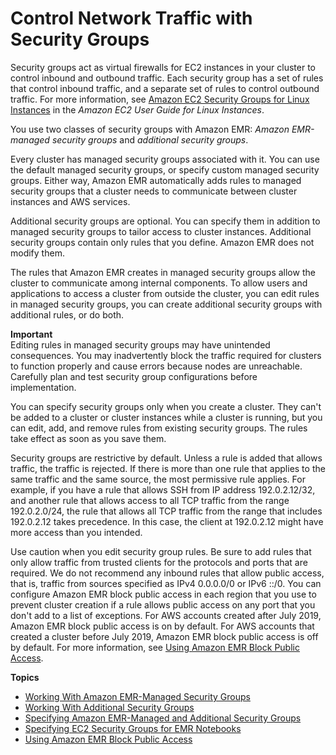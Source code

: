 # Control Network Traffic with Security Groups<a name="emr-security-groups"></a>

Security groups act as virtual firewalls for EC2 instances in your cluster to control inbound and outbound traffic\. Each security group has a set of rules that control inbound traffic, and a separate set of rules to control outbound traffic\. For more information, see [Amazon EC2 Security Groups for Linux Instances](https://docs.aws.amazon.com/AWSEC2/latest/UserGuide/using-network-security.html) in the *Amazon EC2 User Guide for Linux Instances*\.

You use two classes of security groups with Amazon EMR: *Amazon EMR\-managed security groups* and *additional security groups*\.

Every cluster has managed security groups associated with it\. You can use the default managed security groups, or specify custom managed security groups\. Either way, Amazon EMR automatically adds rules to managed security groups that a cluster needs to communicate between cluster instances and AWS services\.

Additional security groups are optional\. You can specify them in addition to managed security groups to tailor access to cluster instances\. Additional security groups contain only rules that you define\. Amazon EMR does not modify them\.

The rules that Amazon EMR creates in managed security groups allow the cluster to communicate among internal components\. To allow users and applications to access a cluster from outside the cluster, you can edit rules in managed security groups, you can create additional security groups with additional rules, or do both\.

**Important**  
Editing rules in managed security groups may have unintended consequences\. You may inadvertently block the traffic required for clusters to function properly and cause errors because nodes are unreachable\. Carefully plan and test security group configurations before implementation\.

You can specify security groups only when you create a cluster\. They can't be added to a cluster or cluster instances while a cluster is running, but you can edit, add, and remove rules from existing security groups\. The rules take effect as soon as you save them\.

Security groups are restrictive by default\. Unless a rule is added that allows traffic, the traffic is rejected\. If there is more than one rule that applies to the same traffic and the same source, the most permissive rule applies\. For example, if you have a rule that allows SSH from IP address 192\.0\.2\.12/32, and another rule that allows access to all TCP traffic from the range 192\.0\.2\.0/24, the rule that allows all TCP traffic from the range that includes 192\.0\.2\.12 takes precedence\. In this case, the client at 192\.0\.2\.12 might have more access than you intended\. 

Use caution when you edit security group rules\. Be sure to add rules that only allow traffic from trusted clients for the protocols and ports that are required\. We do not recommend any inbound rules that allow public access, that is, traffic from sources specified as IPv4 0\.0\.0\.0/0 or IPv6 ::/0\. You can configure Amazon EMR block public access in each region that you use to prevent cluster creation if a rule allows public access on any port that you don't add to a list of exceptions\. For AWS accounts created after July 2019, Amazon EMR block public access is on by default\. For AWS accounts that created a cluster before July 2019, Amazon EMR block public access is off by default\. For more information, see [Using Amazon EMR Block Public Access](emr-block-public-access.md)\.

**Topics**
+ [Working With Amazon EMR\-Managed Security Groups](emr-man-sec-groups.md)
+ [Working With Additional Security Groups](emr-additional-sec-groups.md)
+ [Specifying Amazon EMR\-Managed and Additional Security Groups](emr-sg-specify.md)
+ [Specifying EC2 Security Groups for EMR Notebooks](emr-managed-notebooks-security-groups.md)
+ [Using Amazon EMR Block Public Access](emr-block-public-access.md)
